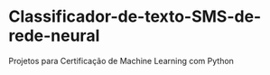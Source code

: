 # Classificador-de-texto-SMS-de-rede-neural
Projetos para Certificação de Machine Learning com Python
